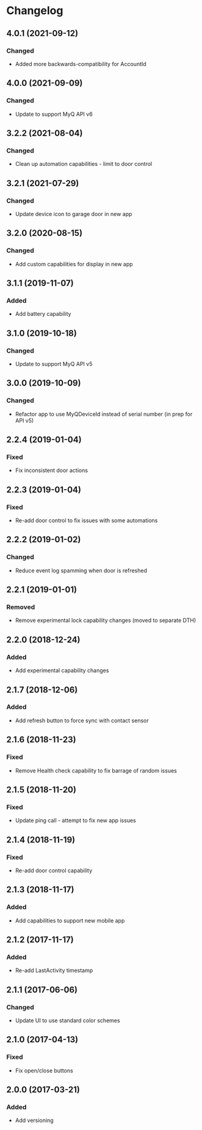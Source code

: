 # Changelog

## 4.0.1 (2021-09-12)

### Changed
 - Added more backwards-compatibility for AccountId

## 4.0.0 (2021-09-09)

### Changed
 - Update to support MyQ API v6

## 3.2.2 (2021-08-04)

### Changed
 - Clean up automation capabilities - limit to door control

## 3.2.1 (2021-07-29)

### Changed
 - Update device icon to garage door in new app

## 3.2.0 (2020-08-15)

### Changed
 - Add custom capabilities for display in new app

## 3.1.1 (2019-11-07)

### Added
 - Add battery capability

## 3.1.0 (2019-10-18)

### Changed
 - Update to support MyQ API v5

## 3.0.0 (2019-10-09)

### Changed
 - Refactor app to use MyQDeviceId instead of serial number (in prep for API v5)

## 2.2.4 (2019-01-04)

### Fixed
 - Fix inconsistent door actions

## 2.2.3 (2019-01-04)

### Fixed
 - Re-add door control to fix issues with some automations

## 2.2.2 (2019-01-02)

### Changed
 - Reduce event log spamming when door is refreshed

## 2.2.1 (2019-01-01)

### Removed
 - Remove experimental lock capability changes (moved to separate DTH)

## 2.2.0 (2018-12-24)

### Added
 - Add experimental capability changes

## 2.1.7 (2018-12-06)

### Added
 - Add refresh button to force sync with contact sensor

 ## 2.1.6 (2018-11-23)

### Fixed
 - Remove Health check capability to fix barrage of random issues

## 2.1.5 (2018-11-20)

### Fixed
 - Update ping call - attempt to fix new app issues

## 2.1.4 (2018-11-19)

### Fixed
 - Re-add door control capability

 ## 2.1.3 (2018-11-17)

### Added
 - Add capabilities to support new mobile app


## 2.1.2 (2017-11-17)

### Added
 - Re-add LastActivity timestamp

 ## 2.1.1 (2017-06-06)

### Changed
 - Update UI to use standard color schemes

 ## 2.1.0 (2017-04-13)

### Fixed
 - Fix open/close buttons

 ## 2.0.0 (2017-03-21)

### Added
 - Add versioning